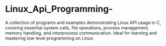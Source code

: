 # Linux_Api_Programming-
A collection of programs and examples demonstrating Linux API usage in C, covering essential system calls, file operations, process management, memory handling, and interprocess communication. Ideal for learning and mastering low-level programming on Linux.
